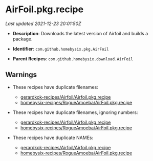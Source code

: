 # AirFoil.pkg.recipe

_Last updated 2021-12-23 20:01:50Z_

- **Description**: Downloads the latest version of Airfoil and builds a package.

- **Identifier**: `com.github.homebysix.pkg.AirFoil`

- **Parent Recipes**: `com.github.homebysix.download.AirFoil`


## Warnings

- These recipes have duplicate filenames:
    - [gerardkok-recipes/Airfoil/Airfoil.pkg.recipe](/autopkg-dupe-tracker/gerardkok-recipes/Airfoil/Airfoil.pkg.recipe)
    - [homebysix-recipes/RogueAmoeba/AirFoil.pkg.recipe](/autopkg-dupe-tracker/homebysix-recipes/RogueAmoeba/AirFoil.pkg.recipe)

- These recipes have duplicate filenames, ignoring numbers:
    - [gerardkok-recipes/Airfoil/Airfoil.pkg.recipe](/autopkg-dupe-tracker/gerardkok-recipes/Airfoil/Airfoil.pkg.recipe)
    - [homebysix-recipes/RogueAmoeba/AirFoil.pkg.recipe](/autopkg-dupe-tracker/homebysix-recipes/RogueAmoeba/AirFoil.pkg.recipe)

- These recipes have duplicate NAMEs:
    - [gerardkok-recipes/Airfoil/Airfoil.pkg.recipe](/autopkg-dupe-tracker/gerardkok-recipes/Airfoil/Airfoil.pkg.recipe)
    - [homebysix-recipes/RogueAmoeba/AirFoil.pkg.recipe](/autopkg-dupe-tracker/homebysix-recipes/RogueAmoeba/AirFoil.pkg.recipe)